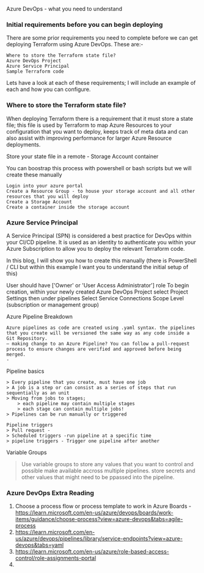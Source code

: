 Azure DevOps - what you need to understand

### Initial requirements before you can begin deploying

There are some prior requirements you need to complete before we can get deploying Terraform using Azure DevOps. These are:-

    Where to store the Terraform state file?
    Azure DevOps Project
    Azure Service Principal
    Sample Terraform code

Lets have a look at each of these requirements; I will include an example of each and how you can configure.

### Where to store the Terraform state file?

When deploying Terraform there is a requirement that it must store a state file; this file is used by Terraform 
to map Azure Resources to your configuration that you want to deploy, keeps track of meta data and can also assist with 
improving performance for larger Azure Resource deployments.

Store your state file in a remote - Storage Account container 

You can boostrap this process with powershell or bash scripts but we will create these manually

    Login into your azure portal 
    Create a Resource Group - to house your storage account and all other resources that you will deploy
    Create a Storage Account
    Create a container inside the storage account

### Azure Service Principal

A Service Principal (SPN) is considered a best practice for DevOps within your CI/CD pipeline. It is used as an identity to authenticate you within your Azure Subscription to allow you to deploy the relevant Terraform code.

In this blog, I will show you how to create this manually (there is PowerShell / CLI but within this example I want you to understand the initial setup of this)

User should have ['Owner' or 'User Access Administrator'] role 
To begin creation, within your newly created Azure DevOps Project 
        select Project Settings then under pipelines
        Select Service Connections
        Scope Level (subscription or management group)  

Azure Pipeline Breakdown

    Azure pipelines as code are created using .yaml syntax. the pipelines that you create will be versioned the same way as any code inside a Git Repository. 
    – making change to an Azure Pipeline? You can follow a pull-request process to ensure changes are verified and approved before being merged.
    -

Pipeline basics 

    > Every pipeline that you create, must have one job
    > A job is a step or can consist as a series of steps that run sequentially as an unit
    > Moving from jobs to stages; 
        > each pipeline may contain multiple stages
        > each stage can contain multiple jobs!
    > Pipelines can be run manually or triggered

    Pipeline triggers 
    > Pull request - 
    > Scheduled triggers -run pipeline at a specific time
    > pipeline triggers - Trigger one pipeline after another


Variable Groups 

> Use variable groups to store any values that you want to control and possible make available accross multiple pipelines.
> store secrets and other values that might need to be ppassed into the pipeline.

### Azure DevOps Extra Reading

1) Choose a process flow or process template to work in Azure Boards - https://learn.microsoft.com/en-us/azure/devops/boards/work-items/guidance/choose-process?view=azure-devops&tabs=agile-process
2) https://learn.microsoft.com/en-us/azure/devops/pipelines/library/service-endpoints?view=azure-devops&tabs=yaml
3) https://learn.microsoft.com/en-us/azure/role-based-access-control/role-assignments-portal
4) 

